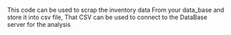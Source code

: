 This code can be used to scrap the inventory data From your data_base and store it into csv file, That CSV can be used to connect to the DataBase server for the analysis
